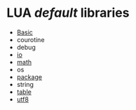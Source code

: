 # **LUA** *default* libraries

* [Basic](https://github.com/duckafire/Small_Projects/blob/main/summaries/lua/base.md)
* courotine
* debug
* [io](https://github.com/duckafire/Small_Projects/blob/main/summaries/lua/io.md)
* [math](https://github.com/duckafire/Small_Projects/blob/main/summaries/lua/math.md)
* os
* [package](https://github.com/duckafire/Small_Projects/blob/main/summaries/lua/package.md)
* string
* [table](https://github.com/duckafire/Small_Projects/blob/main/summaries/lua/table.md)
* [utf8](https://github.com/duckafire/Small_Projects/blob/main/summaries/lua/utf8.md)
